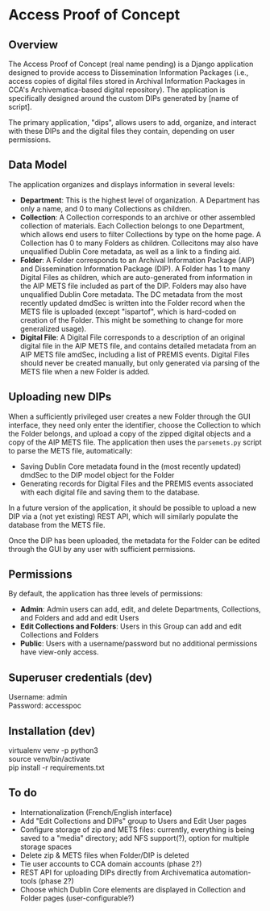 # Access Proof of Concept

## Overview

The Access Proof of Concept (real name pending) is a Django application designed to provide access to Dissemination Information Packages (i.e., access copies of digital files stored in Archival Information Packages in CCA's Archivematica-based digital repository). The application is specifically designed around the custom DIPs generated by [name of script].

The primary application, "dips", allows users to add, organize, and interact with these DIPs and the digital files they contain, depending on user permissions.

## Data Model

The application organizes and displays information in several levels:

* **Department**: This is the highest level of organization. A Department has only a name, and 0 to many Collections as children.
* **Collection**: A Collection corresponds to an archive or other assembled collection of materials. Each Collection belongs to one Department, which allows end users to filter Collections by type on the home page. A Collection has 0 to many Folders as children. Collecitons may also have unqualified Dublin Core metadata, as well as a link to a finding aid.
* **Folder**: A Folder corresponds to an Archival Information Package (AIP) and Dissemination Information Package (DIP). A Folder has 1 to many Digital Files as children, which are auto-generated from information in the AIP METS file included as part of the DIP. Folders may also have unqualified Dublin Core metadata. The DC metadata from the most recently updated dmdSec is written into the Folder record when the METS file is uploaded (except "ispartof", which is hard-coded on creation of the Folder. This might be something to change for more generalized usage).
* **Digital File**: A Digital File corresponds to a description of an original digital file in the AIP METS file, and contains detailed metadata from an AIP METS file amdSec, including a list of PREMIS events. Digital Files should never be created manually, but only generated via parsing of the METS file when a new Folder is added.

## Uploading new DIPs

When a sufficiently privileged user creates a new Folder through the GUI interface, they need only enter the identifier, choose the Collection to which the Folder belongs, and upload a copy of the zipped digital objects and a copy of the AIP METS file. The application then uses the `parsemets.py` script to parse the METS file, automatically:

* Saving Dublin Core metadata found in the (most recently updated) dmdSec to the DIP model object for the Folder
* Generating records for Digital Files and the PREMIS events associated with each digital file and saving them to the database.

In a future version of the application, it should be possible to upload a new DIP via a (not yet existing) REST API, which will similarly populate the database from the METS file.

Once the DIP has been uploaded, the metadata for the Folder can be edited through the GUI by any user with sufficient permissions.

## Permissions

By default, the application has three levels of permissions:

* **Admin**: Admin users can add, edit, and delete Departments, Collections, and Folders and add and edit Users
* **Edit Collections and Folders**: Users in this Group can add and edit Collections and Folders
* **Public**: Users with a username/password but no additional permissions have view-only access.

## Superuser credentials (dev)

Username: admin  
Password: accesspoc

## Installation (dev)

virtualenv venv -p python3  
source venv/bin/activate  
pip install -r requirements.txt

## To do
  
* Internationalization (French/English interface)
* Add "Edit Collections and DIPs" group to Users and Edit User pages 
* Configure storage of zip and METS files: currently, everything is being saved to a "media" directory; add NFS support(?), option for multiple storage spaces
* Delete zip & METS files when Folder/DIP is deleted
* Tie user accounts to CCA domain accounts (phase 2?)  
* REST API for uploading DIPs directly from Archivematica automation-tools (phase 2?)  
* Choose which Dublin Core elements are displayed in Collection and Folder pages (user-configurable?) 
